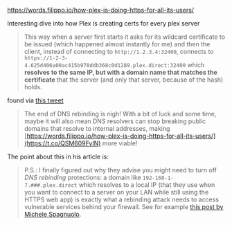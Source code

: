 https://words.filippo.io/how-plex-is-doing-https-for-all-its-users/

Interesting dive into how Plex is creating certs for every plex server

> This way when a server first starts it asks for its wildcard certificate to be issued (which happened almost instantly for me) and then the client, instead of connecting to `http://1.2.3.4:32400`, connects to `https://1-2-3-4.625d406a00ac415b978ddb368c0d1289.plex.direct:32400` which **resolves to the same IP, but with a domain name that matches the certificate** that the server (and only that server, because of the hash) holds.

found via [this tweet](https://twitter.com/FiloSottile/status/1529377551990366209)

> The end of DNS rebinding is nigh! With a bit of luck and some time, maybe it will also mean DNS resolvers can stop breaking public domains that resolve to internal addresses, making [https://words.filippo.io/how-plex-is-doing-https-for-all-its-users/](https://t.co/QSM609FylN) more viable!

The point about this in his article is:

> P.S.: I finally figured out why they advise you might need to turn off _DNS rebinding_ protections: a domain like `192-168-1-7.###.plex.direct` which resolves to a local IP (that they use when you want to connect to a server on your LAN while still using the HTTPS web app) is exactly what a rebinding attack needs to access vulnerable services behind your firewall. See for example [this post by Michele Spagnuolo](https://miki.it/blog/2015/4/20/the-power-of-dns-rebinding-stealing-wifi-passwords-with-a-website/).



